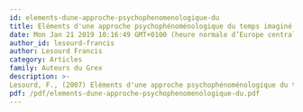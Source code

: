 ```yaml
---
id: elements-dune-approche-psychophenomenologique-du
title: Eléments d'une approche psychophénoménologique du temps imaginé
date: Mon Jan 21 2019 10:16:49 GMT+0100 (heure normale d’Europe centrale)
author_id: lesourd-francis
author: Lesourd Francis
category: Articles
family: Auteurs du Grex
description: >-
Lesourd, F., (2007) Eléments d'une approche psychophénoménologique du temps imaginé, Expliciter n° 68, p. 1 - 21. 
pdf: /pdf/elements-dune-approche-psychophenomenologique-du.pdf
---
```

